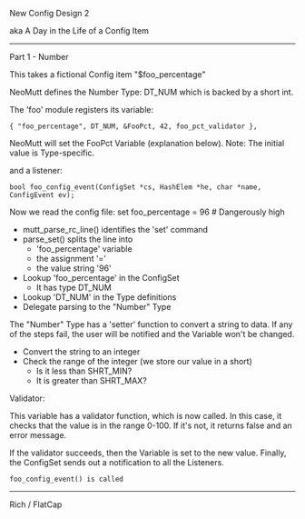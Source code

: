 New Config Design 2

aka A Day in the Life of a Config Item

---

Part 1 - Number

This takes a fictional Config item "$foo_percentage"

NeoMutt defines the Number Type: DT_NUM which is backed by a short int.

The 'foo' module registers its variable:

    { "foo_percentage", DT_NUM, &FooPct, 42, foo_pct_validator },

NeoMutt will set the FooPct Variable (explanation below).
Note: The initial value is Type-specific.

and a listener:

    bool foo_config_event(ConfigSet *cs, HashElem *he, char *name, ConfigEvent ev);

Now we read the config file:
    set foo_percentage = 96   # Dangerously high

* mutt_parse_rc_line() identifies the 'set' command
* parse_set() splits the line into
    - 'foo_percentage' variable
    - the assignment '='
    - the value string '96'
* Lookup 'foo_percentage' in the ConfigSet
    - It has type DT_NUM
* Lookup 'DT_NUM' in the Type definitions
* Delegate parsing to the "Number" Type

The "Number" Type has a 'setter' function to convert a string to data.
If any of the steps fail, the user will be notified and the Variable won't be
changed.

* Convert the string to an integer
* Check the range of the integer (we store our value in a short)
    - Is it less than SHRT_MIN?
    - It is greater than SHRT_MAX?

Validator:

This variable has a validator function, which is now called.
In this case, it checks that the value is in the range 0-100.
If it's not, it returns false and an error message.

If the validator succeeds, then the Variable is set to the new value.
Finally, the ConfigSet sends out a notification to all the Listeners.

    foo_config_event() is called

---

Rich / FlatCap
